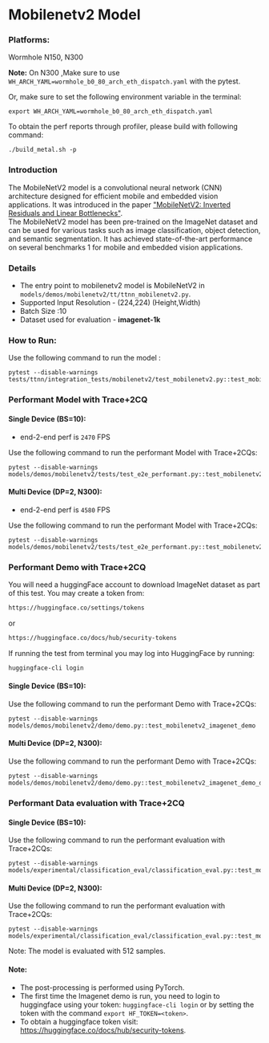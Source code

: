 # Mobilenetv2 Model

### Platforms:

Wormhole N150, N300


**Note:** On N300 ,Make sure to use `WH_ARCH_YAML=wormhole_b0_80_arch_eth_dispatch.yaml` with the pytest.

Or, make sure to set the following environment variable in the terminal:
```
export WH_ARCH_YAML=wormhole_b0_80_arch_eth_dispatch.yaml
```

To obtain the perf reports through profiler, please build with following command:
```
./build_metal.sh -p
```

### Introduction
The MobileNetV2 model is a convolutional neural network (CNN) architecture designed for efficient mobile and embedded vision applications. It was introduced in the paper ["MobileNetV2: Inverted Residuals and Linear Bottlenecks"](https://arxiv.org/abs/1801.04381). </br>
The MobileNetV2 model has been pre-trained on the ImageNet dataset and can be used for various tasks such as image classification, object detection, and semantic segmentation. It has achieved state-of-the-art performance on several benchmarks 1 for mobile and embedded vision applications.

### Details
- The entry point to mobilenetv2 model is MobileNetV2 in `models/demos/mobilenetv2/tt/ttnn_mobilenetv2.py`.
- Supported Input Resolution - (224,224) (Height,Width)
- Batch Size :10
- Dataset used for evaluation - **imagenet-1k**

### How to Run:

Use the following command to run the model :

```
pytest --disable-warnings tests/ttnn/integration_tests/mobilenetv2/test_mobilenetv2.py::test_mobilenetv2
```

### Performant Model with Trace+2CQ

#### Single Device (BS=10):

- end-2-end perf is `2470` FPS

Use the following command to run the performant Model with Trace+2CQs:

```
pytest --disable-warnings models/demos/mobilenetv2/tests/test_e2e_performant.py::test_mobilenetv2_e2e
```
#### Multi Device (DP=2, N300):

- end-2-end perf is `4580` FPS

Use the following command to run the performant Model with Trace+2CQs:

```
pytest --disable-warnings models/demos/mobilenetv2/tests/test_e2e_performant.py::test_mobilenetv2_e2e_dp
```

### Performant Demo with Trace+2CQ

You will need a huggingFace account to download ImageNet dataset as part of this test. You may create a token from:
```bash
https://huggingface.co/settings/tokens
```
or

```bash
https://huggingface.co/docs/hub/security-tokens
```

If running the test from terminal you may log into HuggingFace by running:
```bash
huggingface-cli login
```

#### Single Device (BS=10):

Use the following command to run the performant Demo with Trace+2CQs:

```
pytest --disable-warnings models/demos/mobilenetv2/demo/demo.py::test_mobilenetv2_imagenet_demo
```

#### Multi Device (DP=2, N300):

Use the following command to run the performant Demo with Trace+2CQs:

```
pytest --disable-warnings models/demos/mobilenetv2/demo/demo.py::test_mobilenetv2_imagenet_demo_dp
```

### Performant Data evaluation with Trace+2CQ

#### Single Device (BS=10):

Use the following command to run the performant evaluation with Trace+2CQs:

```
pytest --disable-warnings models/experimental/classification_eval/classification_eval.py::test_mobilenetv2_image_classification_eval
```

#### Multi Device (DP=2, N300):

Use the following command to run the performant evaluation with Trace+2CQs:

```
pytest --disable-warnings models/experimental/classification_eval/classification_eval.py::test_mobilenetv2_image_classification_eval_dp
```

Note: The model is evaluated with 512 samples.

#### Note:
- The post-processing is performed using PyTorch.
- The first time the Imagenet demo is run, you need to login to huggingface using your token: `huggingface-cli login` or by setting the token with the command `export HF_TOKEN=<token>`.
- To obtain a huggingface token visit: https://huggingface.co/docs/hub/security-tokens.

